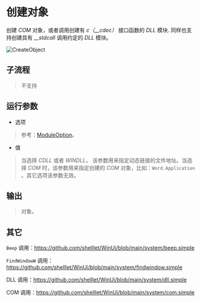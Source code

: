 # 创建对象 
创建 *COM* 对象，或者调用创建有 *c（__cdec）* 接口函数的 *DLL* 模块. 同样也支持创建具有 *__stdcall* 调用约定的 *DLL* 模块。

![CreateObject](./images/15.png ':size=90%')

## 子流程
> 不支持


## 运行参数

* 选项
> 参考：[ModuleOption](./enums/ModuleOption.md)。

* 值

> 当选择 *CDLL* 或者 *WINDLL*， 该参数用来指定动态链接的文件地址。当选择 *COM* 时，该参数用来指定创建的 *COM* 对象，比如：`Word.Application` 。其它选项该参数无效。

## 输出

> 对象。 


## 其它

`Beep` 调用：https://github.com/shelllet/WinUi/blob/main/system/beep.simple

`FindWindowW` 调用：https://github.com/shelllet/WinUi/blob/main/system/findwindow.simple

DLL 调用：https://github.com/shelllet/WinUi/blob/main/system/dll.simple

COM 调用：https://github.com/shelllet/WinUi/blob/main/system/com.simple



